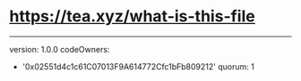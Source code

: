 # https://tea.xyz/what-is-this-file
---
version: 1.0.0
codeOwners:
  - '0x02551d4c1c61C07013F9A614772Cfc1bFb809212'
quorum: 1
